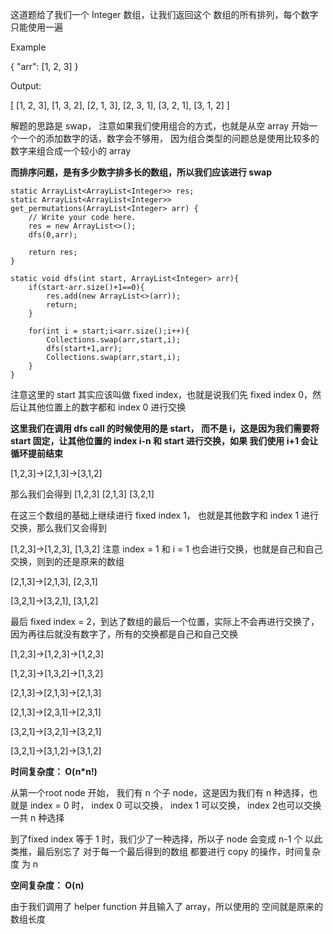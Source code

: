 这道题给了我们一个 Integer 数组，让我们返回这个 数组的所有排列，每个数字只能使用一遍

Example

{
"arr": [1, 2, 3]
}

Output:

[
[1, 2, 3],
[1, 3, 2],
[2, 1, 3],
[2, 3, 1],
[3, 2, 1],
[3, 1, 2]
]

解题的思路是 swap， 注意如果我们使用组合的方式，也就是从空 array 开始一个一个的添加数字的话，数字会不够用，
因为组合类型的问题总是使用比较多的 数字来组合成一个较小的 array

**而排序问题，是有多少数字排多长的数组，所以我们应该进行 swap**

    static ArrayList<ArrayList<Integer>> res;
    static ArrayList<ArrayList<Integer>> get_permutations(ArrayList<Integer> arr) {
        // Write your code here.
        res = new ArrayList<>();
        dfs(0,arr);
        
        return res;
    }
    
    static void dfs(int start, ArrayList<Integer> arr){
        if(start-arr.size()+1==0){
            res.add(new ArrayList<>(arr)); 
            return;
        }
        
        for(int i = start;i<arr.size();i++){
            Collections.swap(arr,start,i);
            dfs(start+1,arr);
            Collections.swap(arr,start,i);
        }
    }

注意这里的 start 其实应该叫做 fixed index，也就是说我们先 fixed index 0，然后让其他位置上的数字都和 index 0 进行交换

**这里我们在调用 dfs call 的时候使用的是 start， 而不是 i，这是因为我们需要将 start 固定，让其他位置的 index i-n 和 start 进行交换，如果 我们使用 i+1 会让循环提前结束**

[1,2,3]->[2,1,3]->[3,1,2]

那么我们会得到  [1,2,3]  [2,1,3]   [3,2,1]

在这三个数组的基础上继续进行 fixed index 1， 也就是其他数字和 index 1 进行交换，那么我们又会得到

[1,2,3]->[1,2,3], [1,3,2]    注意 index = 1 和 i = 1 也会进行交换，也就是自己和自己交换，则到的还是原来的数组

[2,1,3]->[2,1,3], [2,3,1]

[3,2,1]->[3,2,1], [3,1,2]

最后 fixed index = 2，到达了数组的最后一个位置，实际上不会再进行交换了，因为再往后就没有数字了，所有的交换都是自己和自己交换


[1,2,3]->[1,2,3]->[1,2,3]

[1,2,3]->[1,3,2]->[1,3,2]

[2,1,3]->[2,1,3]->[2,1,3]

[2,1,3]->[2,3,1]->[2,3,1]

[3,2,1]->[3,2,1]->[3,2,1]

[3,2,1]->[3,1,2]->[3,1,2]

**时间复杂度： O(n*n!)**

从第一个root node 开始， 我们有 n 个子 node，这是因为我们有 n 种选择，也就是 index = 0 时， index 0 可以交换， index 1 可以交换， index 2也可以交换 一共 n 种选择

到了fixed index 等于 1 时，我们少了一种选择，所以子 node 会变成 n-1 个
以此类推，最后别忘了 对于每一个最后得到的数组 都要进行 copy 的操作，时间复杂度 为 n


**空间复杂度： O(n)**

由于我们调用了 helper function 并且输入了 array，所以使用的 空间就是原来的数组长度





